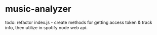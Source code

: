 # music-analyzer

todo:
refactor index.js - create methods for getting access token & track info, then utilize in spotify node web api.
